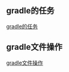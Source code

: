 


## gradle的任务
[gradle的任务](./GRADLE_TASK.MD)

## gradle文件操作

[gradle文件操作](./GRADLE_FILE_OPERATION.MD)












































































